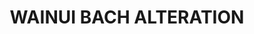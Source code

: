 ---
title: WAINUI BACH ALTERATION
description: >
  1950s alteration, Wainui, Banks Peninsula
year: 2022
position: 1
images:
  - src: /assets/uploads/A-2215-1.PNG
  - src: /assets/uploads/A-2215-2.PNG
tags: alterations
---